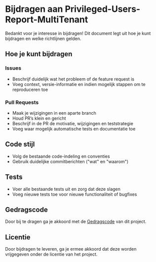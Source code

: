 
# Bijdragen aan Privileged-Users-Report-MultiTenant

Bedankt voor je interesse in bijdragen! Dit document legt uit hoe je kunt bijdragen en welke richtlijnen gelden.

## Hoe je kunt bijdragen

### Issues

- Beschrijf duidelijk wat het probleem of de feature request is
- Voeg context, versie-informatie en indien mogelijk stappen om te reproduceren toe

### Pull Requests

- Maak je wijzigingen in een aparte branch
- Houd PR’s klein en gericht
- Beschrijf in de PR de motivatie, wijzigingen en teststrategie
- Voeg waar mogelijk automatische tests en documentatie toe

## Code stijl

- Volg de bestaande code-indeling en conventies
- Gebruik duidelijke commitberichten ("wat" en "waarom")

## Tests

- Voer alle bestaande tests uit en zorg dat deze slagen
- Voeg nieuwe tests toe voor nieuwe functionaliteit of bugfixes

## Gedragscode

Door bij te dragen ga je akkoord met de [Gedragscode](CODE_OF_CONDUCT.md) van dit project.

## Licentie

Door bijdragen te leveren, ga je ermee akkoord dat deze worden vrijgegeven onder de licentie van het project.
